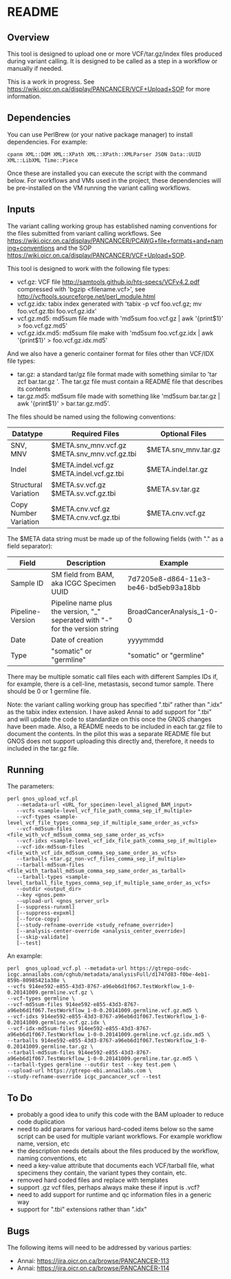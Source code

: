 # README

## Overview

This tool is designed to upload one or more VCF/tar.gz/index files produced during variant calling.  It is designed to be called as a step in a workflow or manually if needed.

This is a work in progress. See https://wiki.oicr.on.ca/display/PANCANCER/VCF+Upload+SOP for more information.

## Dependencies

You can use PerlBrew (or your native package manager) to install dependencies.  For example:

    cpanm XML::DOM XML::XPath XML::XPath::XMLParser JSON Data::UUID XML::LibXML Time::Piece

Once these are installed you can execute the script with the command below. For workflows and VMs used in the project, these dependencies will be pre-installed on the VM running the variant calling workflows.

## Inputs

The variant calling working group has established naming conventions for the files submitted from variant calling workflows.  See https://wiki.oicr.on.ca/display/PANCANCER/PCAWG+file+formats+and+naming+conventions and the SOP https://wiki.oicr.on.ca/display/PANCANCER/VCF+Upload+SOP.

This tool is designed to work with the following file types:

* vcf.gz: VCF file http://samtools.github.io/hts-specs/VCFv4.2.pdf compressed with 'bgzip <filename.vcf>', see http://vcftools.sourceforge.net/perl_module.html
* vcf.gz.idx: tabix index generated with 'tabix -p vcf foo.vcf.gz; mv foo.vcf.gz.tbi foo.vcf.gz.idx'
* vcf.gz.md5: md5sum file made with 'md5sum foo.vcf.gz | awk '{print$1}' > foo.vcf.gz.md5'
* vcf.gz.idx.md5: md5sum file make with 'md5sum foo.vcf.gz.idx | awk '{print$1}' > foo.vcf.gz.idx.md5'

And we also have a generic container format for files other than VCF/IDX file types:

* tar.gz: a standard tar/gz file format made with something similar to 'tar zcf bar.tar.gz <files>'. The tar.gz file must contain a README file that describes its contents
* tar.gz.md5: md5sum file made with something like 'md5sum bar.tar.gz | awk '{print$1}' > bar.tar.gz.md5'.

The files should be named using the following conventions:

| Datatype              | Required Files                                | Optional Files       |
|-----------------------|-----------------------------------------------|----------------------|
| SNV, MNV              | $META.snv_mnv.vcf.gz $META.snv_mnv.vcf.gz.tbi | $META.snv_mnv.tar.gz |
| Indel                 | $META.indel.vcf.gz $META.indel.vcf.gz.tbi     | $META.indel.tar.gz   |
| Structural Variation  | $META.sv.vcf.gz $META.sv.vcf.gz.tbi           | $META.sv.tar.gz      |
| Copy Number Variation | $META.cnv.vcf.gz $META.cnv.vcf.gz.tbi         | $META.cnv.vcf.gz     |

The $META data string must be made up of the following fields (with "." as a field separator):

| Field            | Description                                   | Example                              |
|------------------|-----------------------------------------------|--------------------------------------|
| Sample ID        | SM field from BAM, aka ICGC Specimen UUID     | 7d7205e8-d864-11e3-be46-bd5eb93a18bb |
| Pipeline-Version | Pipeline name plus the version, "_" seperated with "-" for the version string | BroadCancerAnalysis_1-0-0            |
| Date             | Date of creation                              | yyyymmdd                             |
| Type             | "somatic" or "germline"                       | "somatic" or "germline"              |

There may be multiple somatic call files each with different Samples IDs if, for example, there is a cell-line, metastasis, second tumor sample.  There should be 0 or 1 germline file.

Note: the variant calling working group has specified ".tbi" rather than ".idx" as the tabix index extension. I have asked Annai to add support for ".tbi" and will update the code to standardize on this once the GNOS changes have been made.  Also, a README needs to be included in each tar.gz file to document the contents. In the pilot this was a separate README file but GNOS does not support uploading this directly and, therefore, it needs to included in the tar.gz file.

## Running

The parameters:

    perl gnos_upload_vcf.pl
       --metadata-url <URL_for_specimen-level_aligned_BAM_input>
       --vcfs <sample-level_vcf_file_path_comma_sep_if_multiple>
       --vcf-types <sample-level_vcf_file_types_comma_sep_if_multiple_same_order_as_vcfs>
       --vcf-md5sum-files <file_with_vcf_md5sum_comma_sep_same_order_as_vcfs>
       --vcf-idxs <sample-level_vcf_idx_file_path_comma_sep_if_multiple>
       --vcf-idx-md5sum-files <file_with_vcf_idx_md5sum_comma_sep_same_order_as_vcfs>
       --tarballs <tar.gz_non-vcf_files_comma_sep_if_multiple>
       --tarball-md5sum-files <file_with_tarball_md5sum_comma_sep_same_order_as_tarball>
       --tarball-types <sample-level_tarball_file_types_comma_sep_if_multiple_same_order_as_vcfs>
       --outdir <output_dir>
       --key <gnos.pem>
       --upload-url <gnos_server_url>
       [--suppress-runxml]
       [--suppress-expxml]
       [--force-copy]
       [--study-refname-override <study_refname_override>]
       [--analysis-center-override <analysis_center_override>]
       [--skip-validate]
       [--test]

An example:

    perl  gnos_upload_vcf.pl --metadata-url https://gtrepo-osdc-icgc.annailabs.com/cghub/metadata/analysisFull/d1747d83-f0be-4eb1-859b-80985421a38e \
    --vcfs 914ee592-e855-43d3-8767-a96eb6d1f067.TestWorkflow_1-0-0.20141009.germline.vcf.gz \
    --vcf-types germline \
    --vcf-md5sum-files 914ee592-e855-43d3-8767-a96eb6d1f067.TestWorkflow_1-0-0.20141009.germline.vcf.gz.md5 \
    --vcf-idxs 914ee592-e855-43d3-8767-a96eb6d1f067.TestWorkflow_1-0-0.20141009.germline.vcf.gz.idx \
    --vcf-idx-md5sum-files 914ee592-e855-43d3-8767-a96eb6d1f067.TestWorkflow_1-0-0.20141009.germline.vcf.gz.idx.md5 \
    --tarballs 914ee592-e855-43d3-8767-a96eb6d1f067.TestWorkflow_1-0-0.20141009.germline.tar.gz \
    --tarball-md5sum-files 914ee592-e855-43d3-8767-a96eb6d1f067.TestWorkflow_1-0-0.20141009.germline.tar.gz.md5 \
    --tarball-types germline --outdir test --key test.pem \
    --upload-url https://gtrepo-ebi.annailabs.com \
    --study-refname-override icgc_pancancer_vcf --test




## To Do

* probably a good idea to unify this code with the BAM uploader to reduce code duplication
* need to add params for various hard-coded items below so the same script can be used for multiple variant workflows. For example workflow name, version, etc
* the description needs details about the files produced by the workflow, naming conventions, etc
* need a key-value attribute that documents each VCF/tarball file, what specimens they contain, the variant types they contain, etc.
* removed hard coded files and replace with templates
* support .gz vcf files, perhaps always make these if input is .vcf?
* need to add support for runtime and qc information files in a generic way
* support for ".tbi" extensions rather than ".idx"

## Bugs

The following items will need to be addressed by various parties:

* Annai: https://jira.oicr.on.ca/browse/PANCANCER-113
* Annai: https://jira.oicr.on.ca/browse/PANCANCER-114
